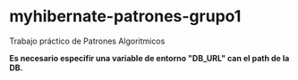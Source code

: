 # myhibernate-patrones-grupo1
Trabajo práctico de Patrones Algoritmicos

**Es necesario especifir una variable de entorno "DB_URL" can el path de la DB.**